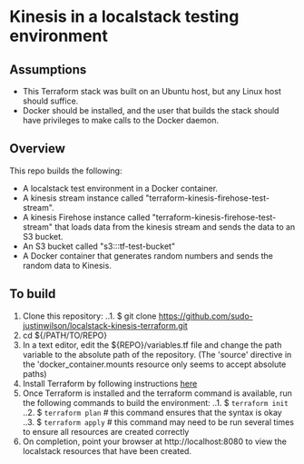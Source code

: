 # Kinesis in a localstack testing environment

## Assumptions
- This Terraform stack was built on an Ubuntu host, but any Linux host should suffice.
- Docker should be installed, and the user that builds the stack should have privileges to make calls to the Docker daemon.

## Overview
This repo builds the following:
- A localstack test environment in a Docker container.
- A kinesis stream instance called "terraform-kinesis-firehose-test-stream".
- A kinesis Firehose instance called "terraform-kinesis-firehose-test-stream" that loads data from the kinesis stream and sends the data to an S3 bucket.
- An S3 bucket called "s3:::tf-test-bucket"
- A Docker container that generates random numbers and sends the random data to Kinesis.

## To build
1) Clone this repository:
..1.  $ git clone https://github.com/sudo-justinwilson/localstack-kinesis-terraform.git
2) cd ${/PATH/TO/REPO}
3) In a text editor, edit the ${REPO}/variables.tf file and change the path variable to the absolute path of the repository. (The 'source' directive in the 'docker_container.mounts resource only seems to accept absolute paths)
4) Install Terraform by following instructions [here](https://learn.hashicorp.com/terraform/getting-started/install.html)
5) Once Terraform is installed and the terraform command is available, run the following commands to build the environment:
..1. $ `terraform init`
..2. $ `terraform plan`  		# this command ensures that the syntax is okay
..3. $ `terraform apply`		# this command may need to be run several times to ensure all resources are created correctly
6) On completion, point your browser at http://localhost:8080 to view the localstack resources that have been created.
